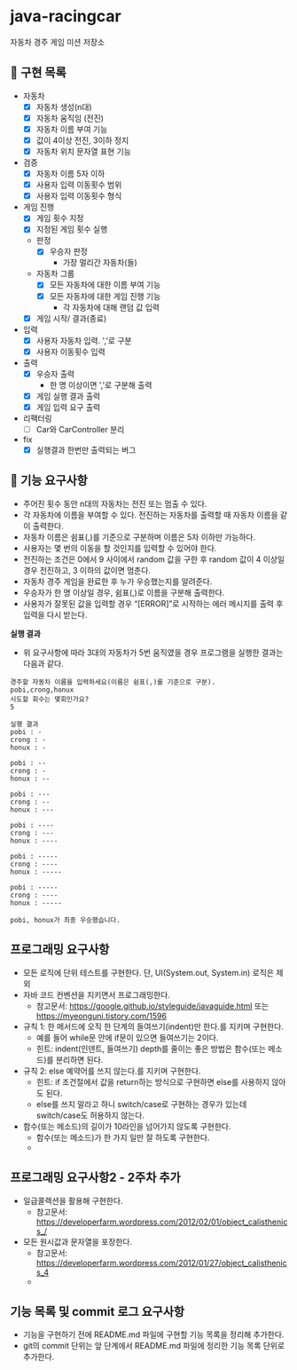 # java-racingcar

자동차 경주 게임 미션 저장소

## 🎯 구현 목록

- 자동차
    - [x] 자동차 생성(n대)
    - [x] 자동차 움직임 (전진)
    - [x] 자동차 이름 부여 기능
    - [x] 값이 4이상 전진, 3이하 정지
    - [x] 자동차 위치 문자열 표현 기능
- 검증
    - [x] 자동차 이름 5자 이하
    - [x] 사용자 입력 이동횟수 범위
    - [x] 사용자 입력 이동횟수 형식
- 게임 진행
    - [x] 게임 횟수 지정
    - [x] 지정된 게임 횟수 실행
    - 판정
        - [x] 우승자 판정
            - 가장 멀리간 자동차(들)
    - 자동차 그룹
        - [x] 모든 자동차에 대한 이름 부여 기능
        - [x] 모든 자동차에 대한 게임 진행 기능
            - 각 자동차에 대해 랜덤 값 입력
    - [x] 게임 시작/ 결과(종료)
- 입력
    - [x] 사용자 자동차 입력. ','로 구분
    - [x] 사용자 이동횟수 입력
- 출력
    - [x] 우승자 출력
        - 한 명 이상이면 ','로 구분해 출력
    - [x] 게임 실행 결과 출력
    - [x] 게임 입력 요구 출력

- 리팩터링
    - [ ] Car와 CarController 분리
- fix
  - [x] 실행결과 한번만 출력되는 버그 

## 🚀 기능 요구사항

- 주어진 횟수 동안 n대의 자동차는 전진 또는 멈출 수 있다.
- 각 자동차에 이름을 부여할 수 있다. 전진하는 자동차를 출력할 때 자동차 이름을 같이 출력한다.
- 자동차 이름은 쉼표(,)를 기준으로 구분하며 이름은 5자 이하만 가능하다.
- 사용자는 몇 번의 이동을 할 것인지를 입력할 수 있어야 한다.
- 전진하는 조건은 0에서 9 사이에서 random 값을 구한 후 random 값이 4 이상일 경우 전진하고, 3 이하의 값이면 멈춘다.
- 자동차 경주 게임을 완료한 후 누가 우승했는지를 알려준다.
- 우승자가 한 명 이상일 경우, 쉼표(,)로 이름을 구분해 출력한다.
- 사용자가 잘못된 값을 입력할 경우 “[ERROR]”로 시작하는 에러 메시지를 출력 후 입력을 다시 받는다.

**실행 결과**

- 위 요구사항에 따라 3대의 자동차가 5번 움직였을 경우 프로그램을 실행한 결과는 다음과 같다.

```
경주할 자동차 이름을 입력하세요(이름은 쉼표(,)를 기준으로 구분).
pobi,crong,honux
시도할 회수는 몇회인가요?
5

실행 결과
pobi : -
crong : -
honux : -

pobi : --
crong : -
honux : --

pobi : ---
crong : --
honux : ---

pobi : ----
crong : ---
honux : ----

pobi : -----
crong : ----
honux : -----

pobi : -----
crong : ----
honux : -----

pobi, honux가 최종 우승했습니다.
```

## 프로그래밍 요구사항

- 모든 로직에 단위 테스트를 구현한다. 단, UI(System.out, System.in) 로직은 제외
- 자바 코드 컨벤션을 지키면서 프로그래밍한다.
    - 참고문서: https://google.github.io/styleguide/javaguide.html 또는 https://myeonguni.tistory.com/1596
- 규칙 1: 한 메서드에 오직 한 단계의 들여쓰기(indent)만 한다.를 지키며 구현한다.
    - 예를 들어 while문 안에 if문이 있으면 들여쓰기는 2이다.
    - 힌트: indent(인덴트, 들여쓰기) depth를 줄이는 좋은 방법은 함수(또는 메소드)를 분리하면 된다.
- 규칙 2: else 예약어를 쓰지 않는다.를 지키며 구현한다.
    - 힌트: if 조건절에서 값을 return하는 방식으로 구현하면 else를 사용하지 않아도 된다.
    - else를 쓰지 말라고 하니 switch/case로 구현하는 경우가 있는데 switch/case도 허용하지 않는다.
- 함수(또는 메소드)의 길이가 10라인을 넘어가지 않도록 구현한다.
    - 함수(또는 메소드)가 한 가지 일만 잘 하도록 구현한다.
    -

## 프로그래밍 요구사항2 - 2주차 추가

- 일급콜렉션을 활용해 구현한다.
    - 참고문서: https://developerfarm.wordpress.com/2012/02/01/object_calisthenics_/
- 모든 원시값과 문자열을 포장한다.
    - 참고문서: https://developerfarm.wordpress.com/2012/01/27/object_calisthenics_4
    -

## 기능 목록 및 commit 로그 요구사항

- 기능을 구현하기 전에 README.md 파일에 구현할 기능 목록을 정리해 추가한다.
- git의 commit 단위는 앞 단계에서 README.md 파일에 정리한 기능 목록 단위로 추가한다.
